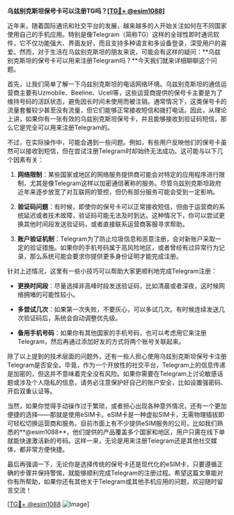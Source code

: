 **乌兹别克斯坦保号卡可以注册TG吗？[[TG💪+ @esim1088](https://t.me/s/esim1088)]**

近年来，随着国际通讯和社交平台的发展，越来越多的人开始关注如何在不同国家使用自己的手机应用。特别是像Telegram（简称TG）这样的全球性即时通讯软件，它不仅功能强大、界面友好，而且支持多种语言和多设备登录，深受用户的喜爱。然而，对于生活在乌兹别克斯坦的朋友来说，可能会有这样的疑问：**乌兹别克斯坦的保号卡可以用来注册Telegram吗？**今天我们就来详细聊聊这个问题。

首先，让我们简单了解一下乌兹别克斯坦的电话网络环境。乌兹别克斯坦的通信运营商主要有Uzmobile、Beeline、Ucell等，这些运营商提供的保号卡主要是为了维持号码的活跃状态，避免因长时间未使用而被注销。通常情况下，这类保号卡的流量套餐较少甚至没有流量，但它们能够正常接收短信和拨打电话。因此，从理论上讲，如果你有一张有效的乌兹别克斯坦保号卡，并且能够接收到验证码短信，那么它是完全可以用来注册Telegram的。

不过，在实际操作中，可能会遇到一些问题。例如，有些用户反映他们的保号卡虽然可以接收到短信，但在尝试注册Telegram时却始终无法成功。这可能与以下几个因素有关：

1. **网络限制**：某些国家或地区的网络服务提供商可能会对特定的应用程序进行限制，尤其是像Telegram这样以加密通信著称的服务。尽管乌兹别克斯坦政府近年来逐步放宽了对互联网的管控，但仍有部分服务可能会受到一定影响。
   
2. **验证码问题**：有时候，即使你的保号卡可以正常接收短信，但由于运营商的系统延迟或者技术故障，验证码可能无法及时到达。这种情况下，你可以尝试更换其他时间段发送验证码，或者直接联系运营商客服寻求帮助。

3. **账户验证机制**：Telegram为了防止垃圾信息和恶意注册，会对新账户采取一定的验证措施。如果你的手机号码属于高风险地区，或者曾经有过异常行为记录，那么系统可能会要求你提供更多身份证明才能完成注册。

针对上述情况，这里有一些小技巧可以帮助大家更顺利地完成Telegram注册：

- **更换时间段**：尽量选择非高峰时段发送验证码，比如清晨或者深夜，这时候网络拥堵的可能性较小。
  
- **多尝试几次**：如果第一次失败，不要灰心，可以多试几次。有时候连续发送几次验证码后，系统会自动调整优先级。

- **备用手机号码**：如果你有其他国家的手机号码，也可以考虑用它来注册Telegram，然后再通过添加好友的方式将两个账号关联起来。

除了以上提到的技术层面的问题外，还有一些人担心使用乌兹别克斯坦保号卡注册Telegram是否安全。毕竟，作为一个开放性的社交平台，Telegram上的信息传递是加密的，但这并不意味着完全没有风险。如果你需要在Telegram上讨论敏感话题或涉及个人隐私的信息，请务必注意保护好自己的账户安全，比如设置强密码、开启双重认证等。

当然，如果你觉得手动操作过于繁琐，或者担心出现各种意外情况，还有一个更加便捷的选择——那就是使用eSIM卡。eSIM卡是一种虚拟SIM卡，无需物理插拔即可轻松切换运营商和服务。目前市面上有不少提供eSIM服务的公司，比如我们熟悉的**@esim1088**，他们提供的产品覆盖多个国家和地区，用户只需在线下单就能快速激活新的号码。这样一来，无论是用来注册Telegram还是其他社交媒体，都非常方便快捷。

最后再强调一下，无论你是选择传统的保号卡还是现代化的eSIM卡，只要遵循正确的步骤并保持警惕，就能够顺利完成Telegram的注册过程。希望这篇文章能对你有所帮助，如果你还有其他关于Telegram或其他手机应用的问题，欢迎随时留言交流！

[[TG💪+ @esim1088](https://t.me/s/esim1088) ![Image](https://i.postimg.cc/4NQfJmqS/Snipaste-2025-05-13-00-14-12.png)]